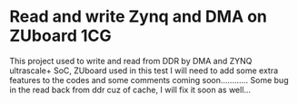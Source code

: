 # Read and write Zynq and DMA on ZUboard 1CG

This project used to write and read from DDR by DMA and ZYNQ ultrascale+ SoC, ZUboard used in this test
I will need to add some extra features to the codes and some comments coming soon............
Some bug in the read back from ddr cuz of cache, I will fix it soon as well...
